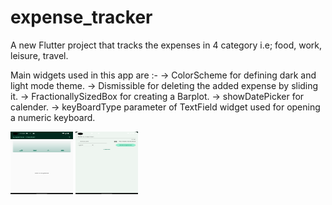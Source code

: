 # expense_tracker

A new Flutter project that tracks the expenses in 4 category i.e; food, work, leisure, travel.


Main widgets used in this app are :-
    -> ColorScheme for defining dark and light mode theme.
    -> Dismissible for deleting the added expense by sliding it.
    -> FractionallySizedBox for creating a Barplot.
    -> showDatePicker for calender.
    -> keyBoardType parameter of TextField widget used for opening a numeric keyboard.


<div>
    <img src="https://github.com/adityawalture/flutter_Expense_tracking_app/blob/main/screenshots/1.png" width="100" height="100">
    <img src="https://github.com/adityawalture/flutter_Expense_tracking_app/blob/main/screenshots/2.png" width="100" height="100">
</div>
